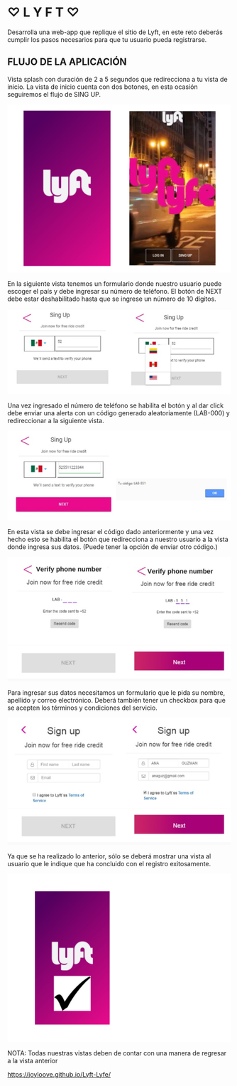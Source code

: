 # ♡ L Y F T ♡

Desarrolla una web-app que replique el sitio de Lyft, en este reto deberás cumplir los pasos necesarios para que tu usuario pueda registrarse.

## FLUJO DE LA APLICACIÓN
Vista splash con duración de 2 a 5 segundos que redirecciona a tu vista de inicio. La vista de inicio cuenta con dos botones, en esta ocasión seguiremos el flujo de SING UP.

![splash.png](assets/images/splash.png)

En la siguiente vista tenemos un formulario donde nuestro usuario puede escoger el país y debe ingresar su número de teléfono. El botón de NEXT debe estar deshabilitado hasta que se ingrese un número de 10 dígitos.

![ingreso-numero.jpg](assets/images/ingreso-numero.jpg)

Una vez ingresado el número de teléfono se habilita el botón y al dar click debe enviar una alerta con un código generado aleatoriamente (LAB-000) y redireccionar a la siguiente vista.

![geneacion-codigo.jpg](assets/images/generacion-codigo.jpg)

En esta vista se debe ingresar el código dado anteriormente y una vez hecho esto se habilita el botón que redirecciona a nuestro usuario a la vista donde ingresa sus datos. (Puede tener la opción de enviar otro código.)

![verificacion-numero.jpg](assets/images/verificacion-numero.jpg)
![buttons.jpg](assets/images/buttons.jpg)

Para ingresar sus datos necesitamos un formulario que le pida su nombre, apellido y correo electrónico. Deberá también tener un checkbox para que se acepten los términos y condiciones del servicio.

![ingreso-datos.jpg](assets/images/ingreso-datos.jpg)
![buttons.jpg](assets/images/buttons.jpg)

Ya que se ha realizado lo anterior, sólo se deberá mostrar una vista al usuario que le indique que ha concluido con el registro exitosamente.

![final.png](assets/images/final.png)

NOTA: Todas nuestras vistas deben de contar con una manera de regresar a la vista anterior

https://joyloove.github.io/Lyft-Lyfe/
